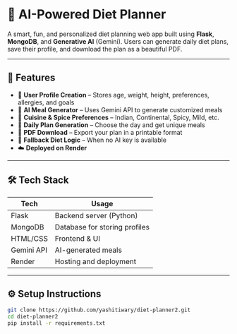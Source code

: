 # 🥗 AI-Powered Diet Planner

A smart, fun, and personalized diet planning web app built using **Flask**, **MongoDB**, and **Generative AI** (Gemini). Users can generate daily diet plans, save their profile, and download the plan as a beautiful PDF.

---

## 🚀 Features

- 🍎 **User Profile Creation** – Stores age, weight, height, preferences, allergies, and goals
- 🧠 **AI Meal Generator** – Uses Gemini API to generate customized meals
- 🥘 **Cuisine & Spice Preferences** – Indian, Continental, Spicy, Mild, etc.
- 📅 **Daily Plan Generation** – Choose the day and get unique meals
- 📄 **PDF Download** – Export your plan in a printable format
- 🧠 **Fallback Diet Logic** – When no AI key is available
- ☁️ **Deployed on Render**

---

## 🛠️ Tech Stack

| Tech        | Usage                          |
|-------------|--------------------------------|
| Flask       | Backend server (Python)        |
| MongoDB     | Database for storing profiles  |
| HTML/CSS    | Frontend & UI                  |
| Gemini API  | AI-generated meals             |
| Render      | Hosting and deployment         |

---

## ⚙️ Setup Instructions

```bash
git clone https://github.com/yashitiwary/diet-planner2.git
cd diet-planner2
pip install -r requirements.txt
